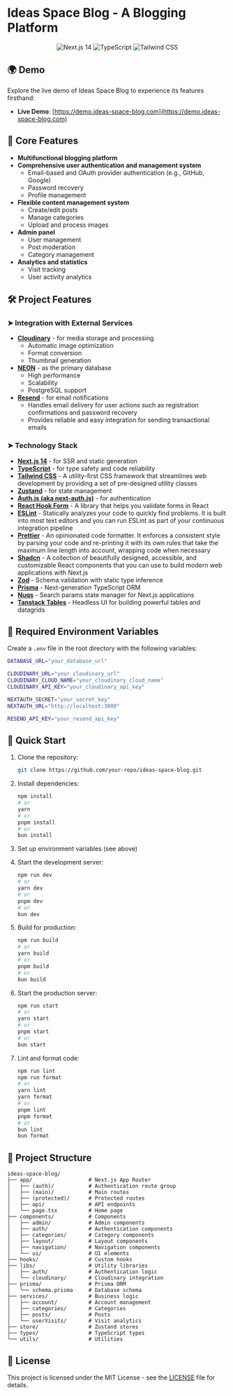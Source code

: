 # Ideas Space Blog - A Blogging Platform

<div align="center">
  <img src="https://img.shields.io/badge/Next.js-14-blue?logo=next.js" alt="Next.js 14">
  <img src="https://img.shields.io/badge/TypeScript-5.2-blue?logo=typescript" alt="TypeScript">
  <img src="https://img.shields.io/badge/TailwindCSS-3.3-blue?logo=tailwind-css" alt="Tailwind CSS">
</div>

## 🌍 Demo

Explore the live demo of Ideas Space Blog to experience its features firsthand:

- **Live Demo**: [https://demo.ideas-space-blog.com](https://demo.ideas-space-blog.com)

## 📌 Core Features

- **Multifunctional blogging platform**
- **Comprehensive user authentication and management system**
  - Email-based and OAuth provider authentication (e.g., GitHub, Google)
  - Password recovery
  - Profile management
- **Flexible content management system**
  - Create/edit posts
  - Manage categories
  - Upload and process images
- **Admin panel**
  - User management
  - Post moderation
  - Category management
- **Analytics and statistics**
  - Visit tracking
  - User activity analytics

## 🛠️ Project Features

### ➤ Integration with External Services

- **[Cloudinary](https://cloudinary.com/)** - for media storage and processing
  - Automatic image optimization
  - Format conversion
  - Thumbnail generation
- **[NEON](https://neon.tech/)** - as the primary database
  - High performance
  - Scalability
  - PostgreSQL support
- **[Resend](https://resend.com/)** - for email notifications
  - Handles email delivery for user actions such as registration confirmations and password recovery
  - Provides reliable and easy integration for sending transactional emails

### ➤ Technology Stack

- **[Next.js 14](https://nextjs.org/)** - for SSR and static generation
- **[TypeScript](https://www.typescriptlang.org/)** - for type safety and code reliability
- **[Tailwind CSS](https://tailwindcss.com/)** - A utility-first CSS framework that streamlines web development by providing a set of pre-designed utility classes
- **[Zustand](https://zustand-demo.pmnd.rs/)** - for state management
- **[Auth.js (aka next-auth.js)](https://authjs.dev/)** - for authentication
- **[React Hook Form](https://react-hook-form.com/)** - A library that helps you validate forms in React
- **[ESLint](https://eslint.org/)** - Statically analyzes your code to quickly find problems. It is built into most text editors and you can run ESLint as part of your continuous integration pipeline
- **[Prettier](https://prettier.io/)** - An opinionated code formatter. It enforces a consistent style by parsing your code and re-printing it with its own rules that take the maximum line length into account, wrapping code when necessary
- **[Shadcn](https://ui.shadcn.com/)** - A collection of beautifully designed, accessible, and customizable React components that you can use to build modern web applications with Next.js
- **[Zod](https://zod.dev/)** - Schema validation with static type inference
- **[Prisma](https://www.prisma.io/)** - Next-generation TypeScript ORM
- **[Nuqs](https://nuqs.47ng.com/)** - Search params state manager for Next.js applications
- **[Tanstack Tables](https://tanstack.com/table/v8)** - Headless UI for building powerful tables and datagrids

## 🔧 Required Environment Variables

Create a `.env` file in the root directory with the following variables:

```bash
DATABASE_URL="your_database_url"

CLOUDINARY_URL="your_cloudinary_url"
CLOUDINARY_CLOUD_NAME="your_cloudinary_cloud_name"
CLOUDINARY_API_KEY="your_cloudinary_api_key"

NEXTAUTH_SECRET="your_secret_key"
NEXTAUTH_URL="http://localhost:3000"

RESEND_API_KEY="your_resend_api_key"
```

## 🚀 Quick Start

1. Clone the repository:
   ```bash
   git clone https://github.com/your-repo/ideas-space-blog.git
   ```

2. Install dependencies:
   ```bash
   npm install
   # or
   yarn
   # or
   pnpm install
   # or
   bun install
   ```

3. Set up environment variables (see above)

4. Start the development server:
   ```bash
   npm run dev
   # or
   yarn dev
   # or
   pnpm dev
   # or
   bun dev
   ```

5. Build for production:
   ```bash
   npm run build
   # or
   yarn build
   # or
   pnpm build
   # or
   bun build
   ```

6. Start the production server:
   ```bash
   npm run start
   # or
   yarn start
   # or
   pnpm start
   # or
   bun start
   ```

7. Lint and format code:
   ```bash
   npm run lint
   npm run format
   # or
   yarn lint
   yarn format
   # or
   pnpm lint
   pnpm format
   # or
   bun lint
   bun format
   ```

## 📂 Project Structure

```plaintext
ideas-space-blog/
├── app/                  # Next.js App Router
│   ├── (auth)/           # Authentication route group
│   ├── (main)/           # Main routes
│   ├── (protected)/      # Protected routes
│   ├── api/              # API endpoints
│   └── page.tsx          # Home page
├── components/           # Components
│   ├── admin/            # Admin components
│   ├── auth/             # Authentication components
│   ├── categories/       # Category components
│   ├── layout/           # Layout components
│   ├── navigation/       # Navigation components
│   └── ui/               # UI elements
├── hooks/                # Custom hooks
├── libs/                 # Utility libraries
│   ├── auth/             # Authentication logic
│   └── cloudinary/       # Cloudinary integration
├── prisma/               # Prisma ORM
│   └── schema.prisma     # Database schema
├── services/             # Business logic
│   ├── account/          # Account management
│   ├── categories/       # Categories
│   ├── posts/            # Posts
│   └── userVisits/       # Visit analytics
├── store/                # Zustand stores
├── types/                # TypeScript types
└── utils/                # Utilities
```



## 📜 License

This project is licensed under the MIT License - see the [LICENSE](LICENSE) file for details.
